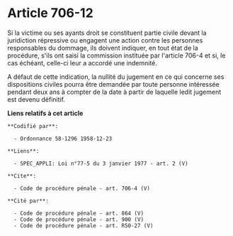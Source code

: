 # Article 706-12

Si la victime ou ses ayants droit se constituent partie civile devant la juridiction répressive ou engagent une action contre
les personnes responsables du dommage, ils doivent indiquer, en tout état de la procédure, s'ils ont saisi la commission
instituée par l'article 706-4 et si, le cas échéant, celle-ci leur a accordé une indemnité. 

A défaut de cette indication, la nullité du jugement en ce qui concerne ses dispositions civiles pourra être demandée par
toute personne intéressée pendant deux ans à compter de la date à partir de laquelle ledit jugement est devenu définitif.

**Liens relatifs à cet article**

	**Codifié par**:

	  - Ordonnance 58-1296 1958-12-23

	**Liens**:

	  - SPEC_APPLI: Loi n°77-5 du 3 janvier 1977 - art. 2 (V)

	**Cite**:

	  - Code de procédure pénale - art. 706-4 (V)

	**Cité par**:

	  - Code de procédure pénale - art. 864 (V)
	  - Code de procédure pénale - art. 900 (V)
	  - Code de procédure pénale - art. R50-27 (V)
